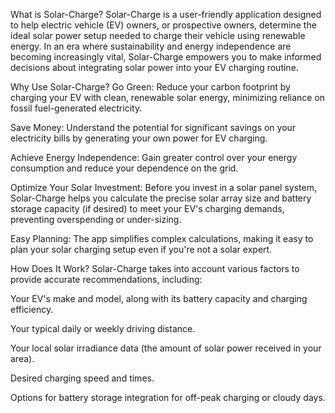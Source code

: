 What is Solar-Charge?
Solar-Charge is a user-friendly application designed to help electric vehicle (EV) owners, or prospective owners, determine the ideal solar power setup needed to charge their vehicle using renewable energy. In an era where sustainability and energy independence are becoming increasingly vital, Solar-Charge empowers you to make informed decisions about integrating solar power into your EV charging routine.

Why Use Solar-Charge?
Go Green: Reduce your carbon footprint by charging your EV with clean, renewable solar energy, minimizing reliance on fossil fuel-generated electricity.

Save Money: Understand the potential for significant savings on your electricity bills by generating your own power for EV charging.

Achieve Energy Independence: Gain greater control over your energy consumption and reduce your dependence on the grid.

Optimize Your Solar Investment: Before you invest in a solar panel system, Solar-Charge helps you calculate the precise solar array size and battery storage capacity (if desired) to meet your EV's charging demands, preventing overspending or under-sizing.

Easy Planning: The app simplifies complex calculations, making it easy to plan your solar charging setup even if you're not a solar expert.

How Does It Work?
Solar-Charge takes into account various factors to provide accurate recommendations, including:

Your EV's make and model, along with its battery capacity and charging efficiency.

Your typical daily or weekly driving distance.

Your local solar irradiance data (the amount of solar power received in your area).

Desired charging speed and times.

Options for battery storage integration for off-peak charging or cloudy days.

